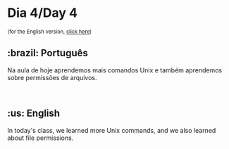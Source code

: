 # Dia 4/Day 4
<small>(for the English version, <a href="#en">click here</a>)</small>
<h2>:brazil: Português</h2>
<p>Na aula de hoje aprendemos mais comandos Unix e também aprendemos sobre permissões de arquivos.</p>
<br>

<h2 id="en">:us: English</h2>
<p>In today's class, we learned more Unix commands, and we also learned about file permissions.</p>
